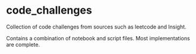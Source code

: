 # code_challenges
Collection of code challenges from sources such as leetcode and Insight.

Contains a combination of notebook and script files. Most implementations are complete.

